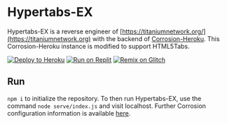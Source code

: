# Hypertabs-EX
Hypertabs-EX is a reverse engineer of [https://titaniumnetwork.org/](https://titaniumnetwork.org) with the backend of [Corrosion-Heroku](https://github.com/BinBashBanana/Corrosion-Heroku). This Corrosion-Heroku instance is modified to support HTML5Tabs.

[![Deploy to Heroku](https://raw.githubusercontent.com/BinBashBanana/deploy-buttons/master/buttons/remade/heroku.svg)](https://heroku.com/deploy/?template=https://github.com/BinBashBanana/Hypertabs-EX-Heroku)
[![Run on Replit](https://raw.githubusercontent.com/BinBashBanana/deploy-buttons/master/buttons/remade/replit.svg)](https://replit.com/github/BinBashBanana/Hypertabs-EX-Heroku)
[![Remix on Glitch](https://raw.githubusercontent.com/BinBashBanana/deploy-buttons/master/buttons/remade/glitch.svg)](https://glitch.com/edit/#!/import/github/BinBashBanana/Hypertabs-EX-Heroku)

## Run
`npm i` to initialize the repository. To then run Hypertabs-EX, use the command `node serve/index.js` and visit localhost. Further Corrosion configuration information is available [here](https://github.com/titaniumnetwork-dev/Corrosion).
